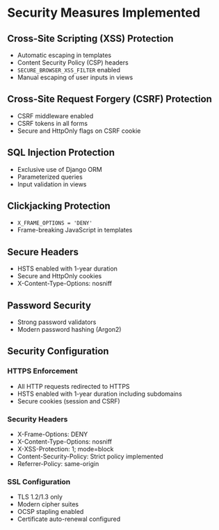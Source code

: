# Security Measures Implemented

## Cross-Site Scripting (XSS) Protection
- Automatic escaping in templates
- Content Security Policy (CSP) headers
- `SECURE_BROWSER_XSS_FILTER` enabled
- Manual escaping of user inputs in views

## Cross-Site Request Forgery (CSRF) Protection
- CSRF middleware enabled
- CSRF tokens in all forms
- Secure and HttpOnly flags on CSRF cookie

## SQL Injection Protection
- Exclusive use of Django ORM
- Parameterized queries
- Input validation in views

## Clickjacking Protection
- `X_FRAME_OPTIONS = 'DENY'`
- Frame-breaking JavaScript in templates

## Secure Headers
- HSTS enabled with 1-year duration
- Secure and HttpOnly cookies
- X-Content-Type-Options: nosniff

## Password Security
- Strong password validators
- Modern password hashing (Argon2)

## Security Configuration

### HTTPS Enforcement
- All HTTP requests redirected to HTTPS
- HSTS enabled with 1-year duration including subdomains
- Secure cookies (session and CSRF)

### Security Headers
- X-Frame-Options: DENY
- X-Content-Type-Options: nosniff
- X-XSS-Protection: 1; mode=block
- Content-Security-Policy: Strict policy implemented
- Referrer-Policy: same-origin

### SSL Configuration
- TLS 1.2/1.3 only
- Modern cipher suites
- OCSP stapling enabled
- Certificate auto-renewal configured